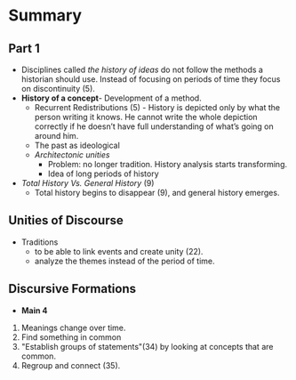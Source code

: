 # Summary
## Part 1 
- Disciplines called *the history of ideas* do not follow the methods a historian should use. Instead of focusing on periods of time they focus on discontinuity (5).
- **History of a concept**- Development of a method. 
    - Recurrent Redistributions (5) - History is depicted only by what the person writing it knows. He cannot write the whole depiction correctly if he doesn’t have full understanding of what’s going on around him. 
  - The past as ideological
  - *Architectonic unities*
     -  Problem: no longer tradition. History analysis starts transforming. 
     -  Idea of long periods of history 
-  *Total History Vs. General History* (9)
      - Total history begins to disappear (9), and general history emerges. 
## Unities of Discourse
- Traditions
    - to be able to link events and create unity (22). 
    - analyze the themes instead of the period of time. 
## Discursive Formations
- **Main 4**
1. Meanings change over time. 
2. Find something in common
3. "Establish groups of statements"(34) by looking at concepts that are common. 
4. Regroup and connect (35).
